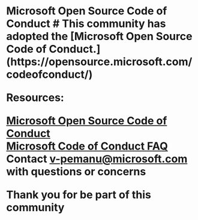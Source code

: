 <h1> Microsoft Open Source Code of Conduct  #
This community has adopted the [Microsoft Open Source Code of Conduct.](https://opensource.microsoft.com/codeofconduct/)  

Resources:  
 
[Microsoft Open Source Code of Conduct](https://opensource.microsoft.com/codeofconduct/)  
[Microsoft Code of Conduct FAQ](https://opensource.microsoft.com/codeofconduct/faq/)  
Contact [v-pemanu@microsoft.com](mailto:v-pemanu@microsoft.com) with questions or concerns

Thank you for be part of this community
